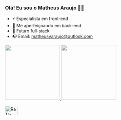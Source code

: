 ### Olá! Eu sou o Matheus Araujo 👋🏼

- ⚡ Especialista em front-end
- 🌱 Me aperfeiçoando em back-end
- 💬 Futuro full-stack
- 📭 Email: matheusyaraujo@outlook.com

<div>
  <a href="https://github.com/matheusyaraujoo">
    <img height="180em" src="https://github-readme-stats.vercel.app/api?username=matheusyaraujoo&show_icons=true&theme=chartreuse-dark"/>
    <img height="180em" src="https://github-readme-stats.vercel.app/api/top-langs/?username=matheusyaraujoo&layout=compact&theme=chartreuse-dark"/>
</div>

<div style="display: inline_block"><br>
  <img align="center" alt= "Rafa-HTML" height="30" width="40"  rel="stylesheet" href="https://cdn.jsdelivr.net/gh/devicons/devicon@v2.15.1/devicon.min.css">
          
          

  
</div>
